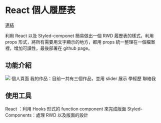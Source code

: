 # React 個人履歷表
[連結](https://impala8012.github.io/portfolio/#/)

利用 React 以及 Styled-componet 簡易做出一個 RWD 履歷表的樣式，利用 props 形式，將所有需要用文字顯示的地方，都用 props 統一整理在一個檔案裡，增加可讀性，最後部署在 github page。

## 功能介紹
![](https://i.imgur.com/kbOZTqa.gif)
個人頁面
我的作品：目前一共有三個作品，並用 slider 展示
學經歷
聯絡我

## 使用工具
React ：利用 Hooks 形式的 function component 來完成版面
Styled-Components：處理 RWD 以及版面的設計
